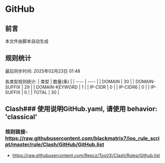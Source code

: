 # GitHub

## 前言
本文件由脚本自动生成

## 规则统计
最后同步时间: 2025年02月23日 01:48

各类型规则统计:
| 类型 | 数量(条)  | 
| ---- | ----  |
| DOMAIN | 30 | 
| DOMAIN-SUFFIX | 29 | 
| DOMAIN-KEYWORD | 1 | 
| IP-CIDR | 0 | 
| IP-CIDR6 | 0 | 
| IP-SUFFIX | 0 | 
| TOTAL | 30 | 
## Clash### 使用说明GitHub.yaml, 请使用 behavior: 'classical' 
### 规则链接- https://raw.githubusercontent.com/blackmatrix7/ios_rule_script/master/rule/Clash/GitHub/GitHub.list 
- https://raw.githubusercontent.com/Repcz/Tool/X/Clash/Rules/Github.list 
